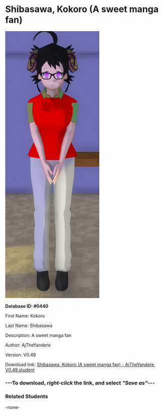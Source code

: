# Shibasawa, Kokoro (A sweet manga fan)

<img src="../../Files/Images/Shibasawa, Kokoro (A sweet manga fan).png" title="Shibasawa, Kokoro (A sweet manga fan) - AjTheYandere, V0.49">

**Database ID: #0440**

First Name: Kokoro

Last Name: Shibasawa

Description: A sweet manga fan

Author: AjTheYandere

Version: V0.49

Download link: <a href="https://raw.githubusercontent.com/Arbiter1223/Daigaku-Gurashi-Custom-Students/master/Files/Student%20Files/Shibasawa%2C%20Kokoro%20(A%20sweet%20manga%20fan)%20-%20AjTheYandere%2C%20V0.49.student">Shibasawa, Kokoro (A sweet manga fan) - AjTheYandere, V0.49.student</a>

### ---**To download, _right-click_ the link, and select _"Save as"_**---

### Related Students

-none-
